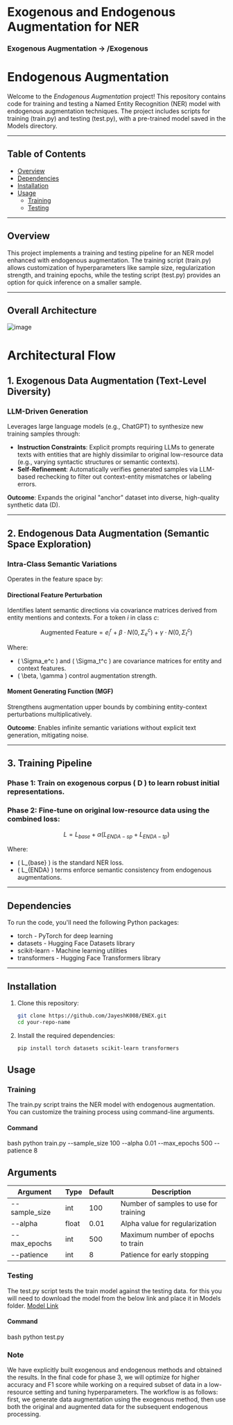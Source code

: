 # Exogenous and Endogenous Augmentation for NER
### Exogenous Augmentation -> /Exogenous

# Endogenous Augmentation

Welcome to the *Endogenous Augmentation* project! This repository contains code for training and testing a Named Entity Recognition (NER) model with endogenous augmentation techniques. The project includes scripts for training (train.py) and testing (test.py), with a pre-trained model saved in the Models directory.

---

## Table of Contents
- [Overview](#overview)
- [Dependencies](#dependencies)
- [Installation](#installation)
- [Usage](#usage)
  - [Training](#training)
  - [Testing](#testing)

---

## Overview
This project implements a training and testing pipeline for an NER model enhanced with endogenous augmentation. The training script (train.py) allows customization of hyperparameters like sample size, regularization strength, and training epochs, while the testing script (test.py) provides an option for quick inference on a smaller sample.

---

## Overall Architecture
![image](https://github.com/user-attachments/assets/d09047ee-089d-4633-8ab4-844d972c17af)

# Architectural Flow

## 1. Exogenous Data Augmentation (Text-Level Diversity)

### LLM-Driven Generation
Leverages large language models (e.g., ChatGPT) to synthesize new training samples through:

- **Instruction Constraints**: Explicit prompts requiring LLMs to generate texts with entities that are highly dissimilar to original low-resource data (e.g., varying syntactic structures or semantic contexts).
- **Self-Refinement**: Automatically verifies generated samples via LLM-based rechecking to filter out context-entity mismatches or labeling errors.

**Outcome**: Expands the original "anchor" dataset into diverse, high-quality synthetic data (D).

---

## 2. Endogenous Data Augmentation (Semantic Space Exploration)

### Intra-Class Semantic Variations
Operates in the feature space by:

#### **Directional Feature Perturbation**
Identifies latent semantic directions via covariance matrices derived from entity mentions and contexts. For a token *i* in class *c*:

```math
\text{Augmented Feature} = e_i^r + \beta \cdot N(0, \Sigma_e^c) + \gamma \cdot N(0, \Sigma_t^c)
```

Where:
- \( \Sigma_e^c \) and \( \Sigma_t^c \) are covariance matrices for entity and context features.
- \( \beta, \gamma \) control augmentation strength.

#### **Moment Generating Function (MGF)**
Strengthens augmentation upper bounds by combining entity-context perturbations multiplicatively.

**Outcome**: Enables infinite semantic variations without explicit text generation, mitigating noise.

---

## 3. Training Pipeline

### **Phase 1:** Train on exogenous corpus \( D \) to learn robust initial representations.

### **Phase 2:** Fine-tune on original low-resource data using the combined loss:

```math
L = L_{base} + \alpha (L_{ENDA-sp} + L_{ENDA-tp})
```

Where:
- \( L_{base} \) is the standard NER loss.
- \( L_{ENDA} \) terms enforce semantic consistency from endogenous augmentations.



---

## Dependencies
To run the code, you'll need the following Python packages:
- torch - PyTorch for deep learning
- datasets - Hugging Face Datasets library
- scikit-learn - Machine learning utilities
- transformers - Hugging Face Transformers library

---

## Installation
1. Clone this repository:
   ```bash
   git clone https://github.com/JayeshK008/ENEX.git
   cd your-repo-name
   ```
   

2. Install the required dependencies:
    ```bash
    pip install torch datasets scikit-learn transformers
    ```
    
## Usage

### Training
The train.py script trains the NER model with endogenous augmentation. You can customize the training process using command-line arguments.

#### Command
bash
python train.py --sample_size 100 --alpha 0.01 --max_epochs 500 --patience 8

## Arguments

| Argument       | Type  | Default | Description                              |
|---------------|------|---------|------------------------------------------|
| --sample_size | int  | 100     | Number of samples to use for training  |
| --alpha      | float | 0.01    | Alpha value for regularization         |
| --max_epochs | int  | 500     | Maximum number of epochs to train      |
| --patience   | int  | 8       | Patience for early stopping            |

### Testing
The test.py script tests the train model against the testing data.
for this you will need to download the model from the below link and place it in Models folder.
[Model Link](https://drive.google.com/file/d/1vRmGc-VwND0Fce-zNW8PiAYeZKWMNmrJ/view)

#### Command
bash
python test.py 


### Note
We have explicitly built exogenous and endogenous methods and obtained the results. In the final code for phase 3, we will optimize for higher accuracy and F1 score while working on a required subset of data in a low-resource setting and tuning hyperparameters. The workflow is as follows: first, we generate data augmentation using the exogenous method, then use both the original and augmented data for the subsequent endogenous processing.

